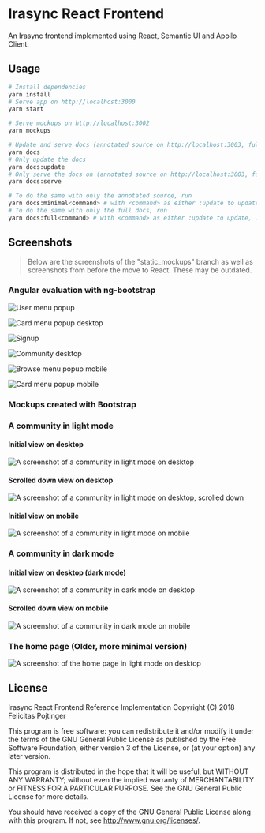 # Irasync React Frontend

An Irasync frontend implemented using React, Semantic UI and Apollo Client.

## Usage

```bash
# Install dependencies
yarn install
# Serve app on http://localhost:3000
yarn start

# Serve mockups on http://localhost:3002
yarn mockups

# Update and serve docs (annotated source on http://localhost:3003, full docs on http://localhost:3004)
yarn docs
# Only update the docs
yarn docs:update
# Only serve the docs on (annotated source on http://localhost:3003, full docs on http://localhost:3004)
yarn docs:serve

# To do the same with only the annotated source, run
yarn docs:minimal<command> # with <command> as either :update to update, :serve to serve and nothing to do both
# To do the same with only the full docs, run
yarn docs:full<command> # with <command> as either :update to update, :serve to serve and nothing to do both
```

## Screenshots

> Below are the screenshots of the "static_mockups" branch as well as screenshots from before the move to React. These may be outdated.

### Angular evaluation with ng-bootstrap

![User menu popup](screenshots/angular/community_popup_user.png)

![Card menu popup desktop](screenshots/angular/community_popup_card.png)

![Signup](screenshots/angular/signup.png)

![Community desktop](screenshots/angular/community.png)

![Browse menu popup mobile](screenshots/angular/community_mobile_popup_browse.png)

![Card menu popup mobile](screenshots/angular/community_mobile_popup_card.png)

### Mockups created with Bootstrap

### A community in light mode

#### Initial view on desktop

![A screenshot of a community in light mode on desktop](screenshots/mockups/c_cyberpunk_light_lg_top.jpg)

#### Scrolled down view on desktop

![A screenshot of a community in light mode on desktop, scrolled down](screenshots/mockups/c_cyberpunk_light_lg_bottom.png)

#### Initial view on mobile

![A screenshot of a community in light mode on mobile](screenshots/mockups/c_cyberpunk_light_sm.png)

### A community in dark mode

#### Initial view on desktop (dark mode)

![A screenshot of a community in dark mode on desktop](screenshots/mockups/c_cyberpunk_dark_lg_top.jpg)

#### Scrolled down view on mobile

![A screenshot of a community in dark mode on mobile](screenshots/mockups/c_cyberpunk_dark_sm_bottom.png)

### The home page (Older, more minimal version)

![A screenshot of the home page in light mode on desktop](screenshots/mockups/home_light_lg.png)

## License

Irasync React Frontend Reference Implementation
Copyright (C) 2018 Felicitas Pojtinger

This program is free software: you can redistribute it and/or modify
it under the terms of the GNU General Public License as published by
the Free Software Foundation, either version 3 of the License, or
(at your option) any later version.

This program is distributed in the hope that it will be useful,
but WITHOUT ANY WARRANTY; without even the implied warranty of
MERCHANTABILITY or FITNESS FOR A PARTICULAR PURPOSE. See the
GNU General Public License for more details.

You should have received a copy of the GNU General Public License
along with this program. If not, see <http://www.gnu.org/licenses/>.
